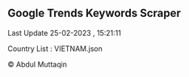 

## Google Trends Keywords Scraper 
 
Last Update 25-02-2023 , 15:21:11

Country List :
VIETNAM.json



© Abdul Muttaqin 
